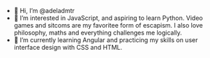 - 👋 Hi, I’m @adeladmtr
- 👀 I’m interested in JavaScript, and aspiring to learn Python. Video games and sitcoms are my favoritee form of escapism. I also love philosophy, maths and everything challenges me logically.
- 🌱 I’m currently learning Angular and practicing my skills on user interface design with CSS and HTML.

<!---
adeladmtr/adeladmtr is a ✨ special ✨ repository because its `README.md` (this file) appears on your GitHub profile.
You can click the Preview link to take a look at your changes.
--->
